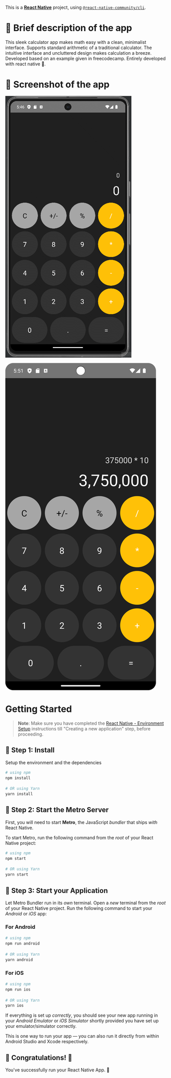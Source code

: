 This is a [**React Native**](https://reactnative.dev) project, using [`@react-native-community/cli`](https://github.com/react-native-community/cli).

# 📄 Brief description of the app

This sleek calculator app makes math easy with a clean, minimalist interface.
Supports standard arithmetic of a traditional calculator. The intuitive interface and uncluttered design makes calculation a breeze. 
Developed based on an example given in freecodecamp. Entirely developed with react native 📱. 

# 📱 Screenshot of the app

![Calculator app react native](./docs/Calculator_App_Mobile_React_Native-animated.gif)

![Calculator app react native](./docs/Calculator_App_Mobile_React_Native.png)

# Getting Started

>**Note**: Make sure you have completed the [React Native - Environment Setup](https://reactnative.dev/docs/environment-setup) instructions till "Creating a new application" step, before proceeding.

## 🔵 Step 1: Install

Setup the environment and the dependencies

```bash
# using npm
npm install

# OR using Yarn
yarn install
```

## 🔵 Step 2: Start the Metro Server

First, you will need to start **Metro**, the JavaScript _bundler_ that ships _with_ React Native.

To start Metro, run the following command from the _root_ of your React Native project:

```bash
# using npm
npm start

# OR using Yarn
yarn start
```

## 🔵 Step 3: Start your Application

Let Metro Bundler run in its _own_ terminal. Open a _new_ terminal from the _root_ of your React Native project. Run the following command to start your _Android_ or _iOS_ app:

### For Android

```bash
# using npm
npm run android

# OR using Yarn
yarn android
```

### For iOS

```bash
# using npm
npm run ios

# OR using Yarn
yarn ios
```

If everything is set up _correctly_, you should see your new app running in your _Android Emulator_ or _iOS Simulator_ shortly provided you have set up your emulator/simulator correctly.

This is one way to run your app — you can also run it directly from within Android Studio and Xcode respectively.

## 🚀 Congratulations! :tada:

You've successfully run your React Native App. :partying_face:
